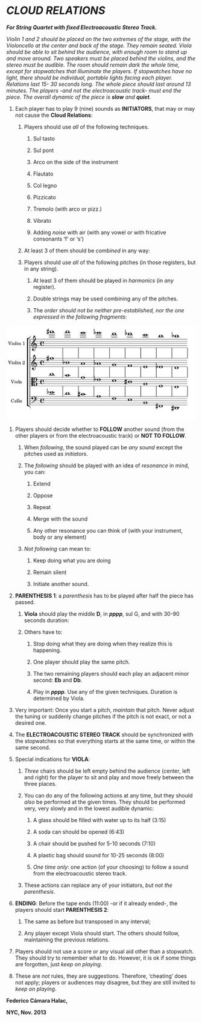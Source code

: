 *CLOUD RELATIONS*
=================

***For String Quartet with fixed Electroacoustic Stereo Track.***

*Violin 1 and 2 should be placed on the two extremes of the stage, with
the Violoncello at the center and back of the stage. They remain seated.
Viola should be able to sit behind the audience, with enough room to
stand up and move around. Two speakers must be placed behind the
violins, and the stereo must be audible. The room should remain dark the
whole time, except for stopwatches that illuminate the players. If
stopwatches have no light, there should be individual, portable lights
facing each player. Relations last 15- 30 seconds long. The whole piece
should last around 13 minutes. The players -and not the electroacoustic
track- must end the piece. The overall dynamic of the piece is **slow**
and **quiet**.*

1.  Each player has to play 9 (nine) sounds as **INITIATORS**, that may
    or may not cause the **Cloud Relations**:

    1.  Players should use *all* of the following techniques.

        1.  Sul tasto

        2.  Sul pont

        3.  Arco on the side of the instrument

        4.  Flautato

        5.  Col legno

        6.  Pizzicato

        7.  Tremolo (with arco or pizz.)

        8.  Vibrato

        9.  Adding *noise* with air (with any vowel or with fricative
            consonants ‘f’ or ‘s’)

    2.  At least 3 of them should be *combined* in any way:

    3.  Players should use *all* of the following pitches (in those
        registers, but in any string).

        1.  At least 3 of them should be played in *harmonics* (in *any*
            register).

        2.  Double strings may be used combining any of the pitches.

        3.  The *order should not be neither pre-established, nor the
            one expressed in the following fragments*:

![example.png](example.png)

1.  Players should decide whether to **FOLLOW** another sound (from the
    other players or from the electroacoustic track) or **NOT TO
    FOLLOW**.

    1.  When *following*, the sound played can be *any sound* except the
        pitches used as *initiators*.

    2.  The *following* should be played with an idea of *resonance* in
        mind, you can:

        1.  Extend

        2.  Oppose

        3.  Repeat

        4.  Merge with the sound

        5.  Any other resonance you can think of (with your instrument,
            body or any element)

    3.  *Not following* can mean to:

        1.  Keep doing what you are doing

        2.  Remain silent

        3.  Initiate another sound.

2.  **PARENTHESIS 1**: a *parenthesis* has to be played after half the
    piece has passed.

    1.  **Viola** should play the middle **D**, in ***pppp***, sul G,
        and with 30-90 seconds duration:

    2.  Others have to:

        1.  Stop doing what they are doing when they realize this is
            happening.

        2.  One player should play the same pitch.

        3.  The two remaining players should each play an adjacent minor
            second: **Eb** and **Db**.

        4.  Play in ***pppp***. Use any of the given techniques.
            Duration is determined by Viola.

3.  Very important: Once you start a pitch, *maintain* that pitch. Never
    adjust the tuning or suddenly change pitches if the pitch is not
    exact, or not a desired one.

4.  The **ELECTROACOUSTIC STEREO TRACK** should be synchronized with the
    stopwatches so that everything starts at the same time, or within
    the same second.

5.  Special indications for **VIOLA**:

    1.  *Three* chairs should be left empty behind the audience (center,
        left and right) for the player to sit and play and move freely
        between the three places.

    2.  You can do any of the following actions at any time, but they
        should *also* be performed at the given times. They should be
        performed very, very slowly and in the lowest audible dynamic:

        1.  A glass should be filled with water up to its half (3:15)

        2.  A soda can should be opened (6:43)

        3.  A chair should be pushed for 5-10 seconds (7:10)

        4.  A plastic bag should sound for 10-25 seconds (8:00)

        5.  *One time only*: one action (of your choosing) to follow a
            sound from the electroacoustic stereo track.

    3.  These actions can replace any of your initiators, *but not the
        parenthesis*.

6.  **ENDING**: Before the tape ends (11:00) -or if it already ended-,
    the players should start **PARENTHESIS 2**:

    1.  The same as before but transposed in any interval;

    2.  Any player except Viola should start. The others should follow,
        maintaining the previous relations.

7.  Players should not use a score or any visual aid other than a
    stopwatch. They should try to remember what to do. However, it is ok
    if some things are forgotten, just *keep on playing*.

8.  These are *not* rules, they are suggestions. Therefore, ‘cheating’
    does not apply; players or audiences may disagree, but they are
    still invited to *keep on playing*.

**Federico Cámara Halac,**

**NYC, Nov. 2013**
